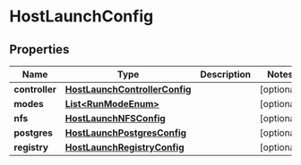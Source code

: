 

# HostLaunchConfig

## Properties

Name | Type | Description | Notes
------------ | ------------- | ------------- | -------------
**controller** | [**HostLaunchControllerConfig**](HostLaunchControllerConfig.md) |  |  [optional]
**modes** | [**List&lt;RunModeEnum&gt;**](RunModeEnum.md) |  |  [optional]
**nfs** | [**HostLaunchNFSConfig**](HostLaunchNFSConfig.md) |  |  [optional]
**postgres** | [**HostLaunchPostgresConfig**](HostLaunchPostgresConfig.md) |  |  [optional]
**registry** | [**HostLaunchRegistryConfig**](HostLaunchRegistryConfig.md) |  |  [optional]



